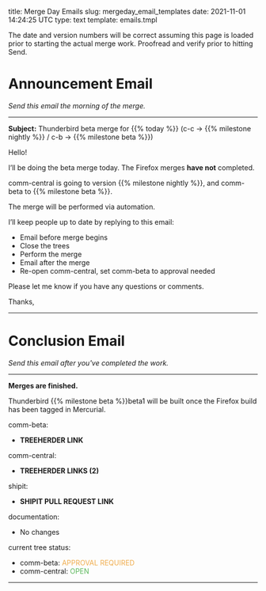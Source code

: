 title: Merge Day Emails
slug: mergeday_email_templates
date: 2021-11-01 14:24:25 UTC
type: text
template: emails.tmpl

The date and version numbers will be correct assuming this page is loaded
prior to starting the actual merge work. Proofread and verify prior to hitting
Send.

# Announcement Email

_Send this email the morning of the merge._

---

**Subject:** Thunderbird beta merge for {{% today %}} (c-c -> {{% milestone nightly %}} / c-b -> {{% milestone beta %}})

Hello!

I’ll be doing the beta merge today. The Firefox merges **have <span id="ff_merge_negate">not</span>** completed.

comm-central is going to version {{% milestone nightly %}}, and comm-beta to {{% milestone beta %}}.

The merge will be performed via automation.

I’ll keep people up to date by replying to this email:

  * Email before merge begins
  * Close the trees
  * Perform the merge
  * Email after the merge
  * Re-open comm-central, set comm-beta to approval needed

Please let me know if you have any questions or comments.

Thanks,

---

# Conclusion Email

_Send this email after you've completed the work._

---

**Merges are finished.**

Thunderbird {{% milestone beta %}}beta1 will be built once the Firefox build has
been tagged in Mercurial.

comm-beta:

  * **TREEHERDER LINK**

comm-central:

  * **TREEHERDER LINKS (2)**

shipit:

  * **SHIPIT PULL REQUEST LINK**

documentation:

  * No changes

current tree status:

  * comm-beta: <span style="weight:900; color:#f0ad4e">APPROVAL REQUIRED</span>
  * comm-central: <span style="weight:900; color:#5cb85c">OPEN</span>

---
